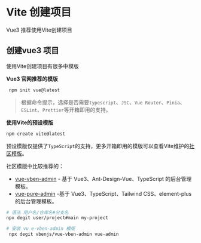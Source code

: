 # Vite 创建项目

Vue3 推荐使用Vite创建项目

## 创建vue3 项目

使用Vite创建项目有很多中模版

**Vue3 官网推荐的模版**

```bash
 npm init vue@latest
```

> 根据命令提示，选择是否需要`typescript`、`JSC`、`Vue Router`、`Pinia`、`ESLint`、`Prettier`等开箱即用的支持。

**使用Vite的预设模版**

```bash
npm create vite@latest
```

预设模版仅提供了`TypeScript`的支持，更多开箱即用的模版可以查看Vite维护的[社区模版](https://github.com/vitejs/awesome-vite#templates)。

社区模版中比较推荐的：

- [vue-vben-admin](https://github.com/anncwb/vue-vben-admin) - 基于 Vue3、Ant-Design-Vue、TypeScript 的后台管理模板。
- [vue-pure-admin](https://github.com/xiaoxian521/vue-pure-admin) -基于 Vue3、TypeScript、Tailwind CSS、element-plus 的后台管理模板。

```bash
# 语法 用户名/仓库名#分支名
npx degit user/project#main my-project

# 安装 vu e-vben-admin 模版
 npx degit vbenjs/vue-vben-admin vue-admin
```